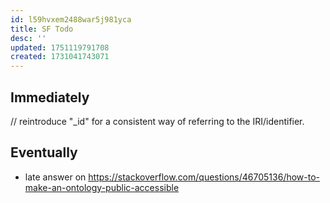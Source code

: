 ```yaml
---
id: l59hvxem2488war5j981yca
title: SF Todo
desc: ''
updated: 1751119791708
created: 1731041743071
---
```


## Immediately

// reintroduce "_id" for a consistent way of referring to the IRI/identifier. 

## Eventually

- late answer on https://stackoverflow.com/questions/46705136/how-to-make-an-ontology-public-accessible